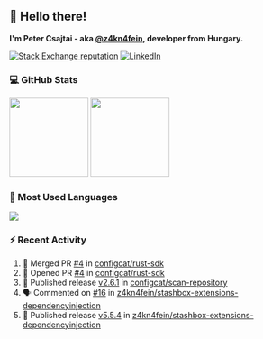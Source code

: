 ## 👋 Hello there!

**I'm Peter Csajtai - aka [@z4kn4fein](https://github.com/z4kn4fein), developer from Hungary.**

[![Stack Exchange reputation](https://img.shields.io/stackexchange/stackoverflow/r/8700582?color=orange&label=reputation&logo=stackoverflow&style=for-the-badge)](https://stackoverflow.com/users/8700582)
[![LinkedIn](https://img.shields.io/badge/linkedin-%230077B5.svg?style=for-the-badge&logo=linkedin&logoColor=white)](https://www.linkedin.com/in/csajtai-p%C3%A9ter-45395341/)

### 💻 GitHub Stats

<div>
  <img height="140px" src="https://github-readme-stats-pcsajtai.vercel.app/api?username=z4kn4fein&show_icons=true&hide_border=true&count_private=true&custom_title=Stats&theme=dracula&line_height=24&hide_title=true">
  <img height="140px" src="https://streak-stats.demolab.com?user=z4kn4fein&theme=dracula&hide_border=true">
  
</div>

### :toolbox: Most Used Languages

<img src="https://github-readme-stats-pcsajtai.vercel.app/api/top-langs/?username=z4kn4fein&theme=dracula&hide_border=true&layout=compact&langs_count=8&hide_title=true">

### :zap: Recent Activity

<!--START_SECTION:activity-->
1. 🎉 Merged PR [#4](https://github.com/configcat/rust-sdk/pull/4) in [configcat/rust-sdk](https://github.com/configcat/rust-sdk)
2. 💪 Opened PR [#4](https://github.com/configcat/rust-sdk/pull/4) in [configcat/rust-sdk](https://github.com/configcat/rust-sdk)
3. 🚀 Published release [v2.6.1](https://github.com/configcat/scan-repository/releases/tag/v2.6.1) in [configcat/scan-repository](https://github.com/configcat/scan-repository)
4. 🗣 Commented on [#16](https://github.com/z4kn4fein/stashbox-extensions-dependencyinjection/issues/16#issuecomment-2251735648) in [z4kn4fein/stashbox-extensions-dependencyinjection](https://github.com/z4kn4fein/stashbox-extensions-dependencyinjection)
5. 🚀 Published release [v5.5.4](https://github.com/z4kn4fein/stashbox-extensions-dependencyinjection/releases/tag/v5.5.4) in [z4kn4fein/stashbox-extensions-dependencyinjection](https://github.com/z4kn4fein/stashbox-extensions-dependencyinjection)
<!--END_SECTION:activity-->
